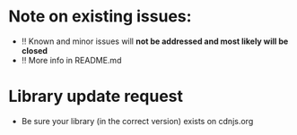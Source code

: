 # Note on existing issues:

- ‼️ Known and minor issues will **not be addressed and most likely will be closed**
- ‼️ More info in README.md

# Library update request

- Be sure your library (in the correct version) exists on cdnjs.org
